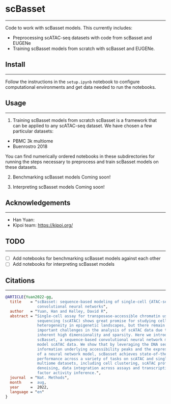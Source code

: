 # scBasset
---
Code to work with scBasset models. This currently includes:
 - Preprocessing scATAC-seq datasets with code from scBasset and EUGENe
 - Training scBasset models from scratch with scBasset and EUGENe.

## Install
---
Follow the instructions in the `setup.ipynb` notebook to configure computational environments and get data needed to run the notebooks.

## Usage
---
1. Training scBasset models from scratch
scBasset is a framework that can be applied to any scATAC-seq dataset. We have chosen a few particular datasets:
- PBMC 3k multiome
- Buenrostro 2018

You can find numerically ordered notebooks in these subdirectories for running the steps necessary to preprocess and train scBasset models on these datasets.
 
2. Benchmarking scBasset models
Coming soon!

3. Interpreting scBasset models
Coming soon!

## Acknowledgements
---
- Han Yuan: 
- Kipoi team: https://kipoi.org/

## TODO
---
- [ ] Add notebooks for benchmarking scBasset models against each other
- [ ] Add notebooks for interpreting scBasset models

## Citations
---
```bibtex
@ARTICLE{Yuan2022-gg,
  title    = "scBasset: sequence-based modeling of single-cell {ATAC-seq} using
              convolutional neural networks",
  author   = "Yuan, Han and Kelley, David R",
  abstract = "Single-cell assay for transposase-accessible chromatin using
              sequencing (scATAC) shows great promise for studying cellular
              heterogeneity in epigenetic landscapes, but there remain
              important challenges in the analysis of scATAC data due to the
              inherent high dimensionality and sparsity. Here we introduce
              scBasset, a sequence-based convolutional neural network method to
              model scATAC data. We show that by leveraging the DNA sequence
              information underlying accessibility peaks and the expressiveness
              of a neural network model, scBasset achieves state-of-the-art
              performance across a variety of tasks on scATAC and single-cell
              multiome datasets, including cell clustering, scATAC profile
              denoising, data integration across assays and transcription
              factor activity inference.",
  journal  = "Nat. Methods",
  month    =  aug,
  year     =  2022,
  language = "en"
}
```
